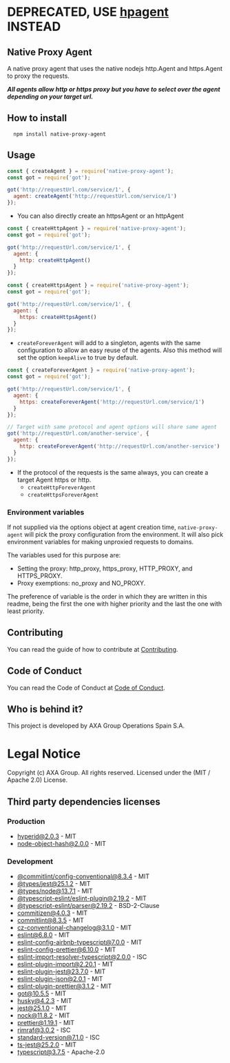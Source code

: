 # DEPRECATED, USE [hpagent](https://github.com/delvedor/hpagent) INSTEAD

## Native Proxy Agent

A native proxy agent that uses the native nodejs http.Agent and https.Agent to proxy the requests.

**_All agents allow http or https proxy but you have to select over the agent depending on your target url._**

## How to install

```console
  npm install native-proxy-agent
```

## Usage

```js
const { createAgent } = require('native-proxy-agent');
const got = require('got');

got('http://requestUrl.com/service/1', {
  agent: createAgent('http://requestUrl.com/service/1')
});
```

- You can also directly create an httpsAgent or an httpAgent

```js
const { createHttpAgent } = require('native-proxy-agent');
const got = require('got');

got('http://requestUrl.com/service/1', {
  agent: {
    http: createHttpAgent()
  }
});
```

```js
const { createHttpsAgent } = require('native-proxy-agent');
const got = require('got');

got('http://requestUrl.com/service/1', {
  agent: {
    https: createHttpsAgent()
  }
});
```

- `createForeverAgent` will add to a singleton, agents with the same configuration to allow an easy reuse of the agents. Also this method will set the option `keepAlive` to true by default.

```js
const { createForeverAgent } = require('native-proxy-agent');
const got = require('got');

got('http://requestUrl.com/service/1', {
  agent: {
    https: createForeverAgent('http://requestUrl.com/service/1')
  }
});

// Target with same protocol and agent options will share same agent
got('http://requestUrl.com/another-service', {
  agent: {
    http: createForeverAgent('http://requestUrl.com/another-service')
  }
});
```

- If the protocol of the requests is the same always, you can create a target Agent https or http.
  - `createHttpForeverAgent`
  - `createHttpsForeverAgent`

### Environment variables

If not supplied via the options object at agent creation time, `native-proxy-agent` will pick the proxy configuration from the environment. It will also pick environment variables for making unproxied requests to domains.

The variables used for this purpose are:

- Setting the proxy: http_proxy, https_proxy, HTTP_PROXY, and HTTPS_PROXY.
- Proxy exemptions: no_proxy and NO_PROXY.

The preference of variable is the order in which they are written in this readme, being the first the one with higher priority and the last the one with least priority.

## Contributing

You can read the guide of how to contribute at [Contributing](./CONTRIBUTING.md).

## Code of Conduct

You can read the Code of Conduct at [Code of Conduct](./CODE_OF_CONDUCT.md).

## Who is behind it?

This project is developed by AXA Group Operations Spain S.A.

# Legal Notice

Copyright (c) AXA Group. All rights reserved.
Licensed under the (MIT / Apache 2.0) License.

## Third party dependencies licenses

### Production
 - [hyperid@2.0.3](https://github.com/mcollina/hyperid) - MIT
 - [node-object-hash@2.0.0](https://github.com/SkeLLLa/node-object-hash) - MIT

### Development
 - [@commitlint/config-conventional@8.3.4](https://github.com/conventional-changelog/commitlint) - MIT
 - [@types/jest@25.1.2](https://github.com/DefinitelyTyped/DefinitelyTyped) - MIT
 - [@types/node@13.7.1](https://github.com/DefinitelyTyped/DefinitelyTyped) - MIT
 - [@typescript-eslint/eslint-plugin@2.19.2](https://github.com/typescript-eslint/typescript-eslint) - MIT
 - [@typescript-eslint/parser@2.19.2](https://github.com/typescript-eslint/typescript-eslint) - BSD-2-Clause
 - [commitizen@4.0.3](https://github.com/commitizen/cz-cli) - MIT
 - [commitlint@8.3.5](https://github.com/conventional-changelog/commitlint) - MIT
 - [cz-conventional-changelog@3.1.0](https://github.com/commitizen/cz-conventional-changelog) - MIT
 - [eslint@6.8.0](https://github.com/eslint/eslint) - MIT
 - [eslint-config-airbnb-typescript@7.0.0](https://github.com/iamturns/eslint-config-airbnb-typescript) - MIT
 - [eslint-config-prettier@6.10.0](https://github.com/prettier/eslint-config-prettier) - MIT
 - [eslint-import-resolver-typescript@2.0.0](https://github.com/alexgorbatchev/eslint-import-resolver-typescript) - ISC
 - [eslint-plugin-import@2.20.1](https://github.com/benmosher/eslint-plugin-import) - MIT
 - [eslint-plugin-jest@23.7.0](https://github.com/jest-community/eslint-plugin-jest) - MIT
 - [eslint-plugin-json@2.0.1](https://github.com/azeemba/eslint-plugin-json) - MIT
 - [eslint-plugin-prettier@3.1.2](https://github.com/prettier/eslint-plugin-prettier) - MIT
 - [got@10.5.5](https://github.com/sindresorhus/got) - MIT
 - [husky@4.2.3](https://github.com/typicode/husky) - MIT
 - [jest@25.1.0](https://github.com/facebook/jest) - MIT
 - [nock@11.8.2](https://github.com/nock/nock) - MIT
 - [prettier@1.19.1](https://github.com/prettier/prettier) - MIT
 - [rimraf@3.0.2](https://github.com/isaacs/rimraf) - ISC
 - [standard-version@7.1.0](https://github.com/conventional-changelog/standard-version) - ISC
 - [ts-jest@25.2.0](https://github.com/kulshekhar/ts-jest) - MIT
 - [typescript@3.7.5](https://github.com/Microsoft/TypeScript) - Apache-2.0
